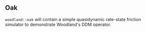 ## Oak

`woodland::oak` will contain a simple quasidynamic rate-state friction simulator
to demonstrate Woodland's DDM operator.
